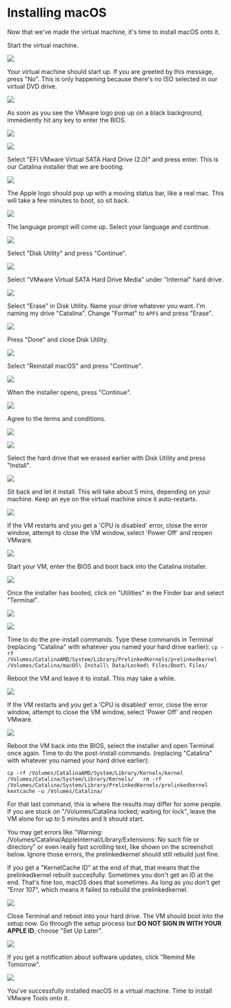 # Installing macOS

Now that we've made the virtual machine, it's time to install macOS onto it. 

Start the virtual machine. 

![](.gitbook/assets/p6-s1.png)

Your virtual machine should start up. If you are greeted by this message, press "No". This is only happening because there's no ISO selected in our virtual DVD drive. 

![](.gitbook/assets/p6-s2.png)

As soon as you see the VMware logo pop up on a black background, immediently hit any key to enter the BIOS. 

![](.gitbook/assets/vmplayer_snf5clngda%20%281%29.png)

![](.gitbook/assets/annotation-2019-03-28-190107.jpg)

Select "EFI VMware Virtual SATA Hard Drive \(2.0\)" and press enter. This is our Catalina installer that we are booting. 

![](.gitbook/assets/annotation-2019-03-28-190257.jpg)

The Apple logo should pop up with a moving status bar, like a real mac. This will take a few minutes to boot, so sit back.

![](.gitbook/assets/annotation-2019-03-28-190550.jpg)

The language prompt will come up. Select your language and continue.

![](.gitbook/assets/annotation-2019-03-28-190949.jpg)

Select "Disk Utility" and press "Continue".

![](.gitbook/assets/p6-s7.png)

Select "VMware Virtual SATA Hard Drive Media" under "Internal" hard drive. 

![](.gitbook/assets/p6-s8.png)

Select "Erase" in Disk Utility. Name your drive whatever you want. I'm naming my drive "Catalina". Change "Format" to `APFS` and press "Erase".

![](.gitbook/assets/p6-s9.png)

Press "Done" and close Disk Utility.

![](.gitbook/assets/p6-s10.png)

Select "Reinstall macOS" and press "Continue".

![](.gitbook/assets/p6-s11.png)

When the installer opens, press "Continue".

![](.gitbook/assets/p6-s12.png)

Agree to the terms and conditions.

![](.gitbook/assets/p6-s13a.png)

![](.gitbook/assets/p6-s13b.png)

Select the hard drive that we erased earlier with Disk Utility and press "Install".

![](.gitbook/assets/p6-s14.png)

Sit back and let it install. This will take about 5 mins, depending on your machine. Keep an eye on the virtual machine since it auto-restarts.

![](.gitbook/assets/p6-s15.png)

If the VM restarts and you get a 'CPU is disabled' error, close the error window, attempt to close the VM window, select 'Power Off' and reopen VMware.

![](.gitbook/assets/p6-s16.png)

Start your VM, enter the BIOS and boot back into the Catalina installer.

![](.gitbook/assets/annotation-2019-03-28-194325.jpg)

Once the installer has booted, click on "Utilities" in the Finder bar and select "Terminal".

![](.gitbook/assets/p6-s18.png)

![](.gitbook/assets/p6-s19.png)

Time to do the pre-install commands. Type these commands in Terminal \(replacing "Catalina" with whatever you named your hard drive earlier\): `cp -rf /Volumes/CatalinaAMD/System/Library/PrelinkedKernels/prelinkedkernel /Volumes/Catalina/macOS\ Install\ Data/Locked\ Files/Boot\ Files/`

Reboot the VM and leave it to install. This may take a while.

![](.gitbook/assets/annotation-2019-03-28-204917.jpg)

If the VM restarts and you get a 'CPU is disabled' error, close the error window, attempt to close the VM window, select 'Power Off' and reopen VMware.

![](.gitbook/assets/p6-s22.png)

Reboot the VM back into the BIOS, select the installer and open Terminal once again. Time to do the post-install commands. \(replacing "Catalina" with whatever you named your hard drive earlier\): 

`cp -rf /Volumes/CatalinaAMD/System/Library/Kernels/kernel /Volumes/Catalina/System/Library/Kernels/  
rm -rf /Volumes/Catalina/System/Library/PrelinkedKernels/prelinkedkernel  
kextcache -u /Volumes/Catalina/`

For that last command, this is where the results may differ for some people. If you are stuck on "/Volumes/Catalina locked; waiting for lock", leave the VM alone for up to 5 minutes and it should start.

You may get errors like "Warning: /Volumes/Catalina/AppleInternal/Library/Extensions: No such file or directory" or even really fast scrolling text, like shown on the screenshot below. Ignore those errors, the prelinkedkernel should still rebuild just fine.

If you get a "KernelCache ID" at the end of that, that means that the prelinkedkernel rebuilt succesfully. Sometimes you don't get an ID at the end. That's fine too, macOS does that sometimes. As long as you don't get "Error 107", which means it failed to rebuild the prelinkedkernel.

![](.gitbook/assets/p6-s23.png)

Close Terminal and reboot into your hard drive. The VM should boot into the setup now. Go through the setup process but **DO NOT SIGN IN WITH YOUR APPLE ID**, choose "Set Up Later".

![](.gitbook/assets/p6-s24.png)

If you get a notification about software updates, click "Remind Me Tomorrow".

![](.gitbook/assets/p6-s25.png)

You've successfully installed macOS in a virtual machine. Time to install VMware Tools onto it.

